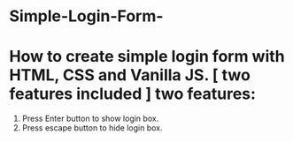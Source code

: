 # Simple-Login-Form-
How to create simple login form with HTML, CSS and Vanilla JS. [ two features included ]
two features:
============
1. Press Enter button to show login box.
2. Press escape button to hide login box.
